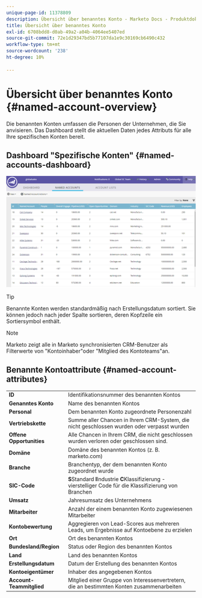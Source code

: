 ```yaml
---
unique-page-id: 11378809
description: Übersicht über benanntes Konto - Marketo Docs - Produktdokumentation
title: Übersicht über benanntes Konto
exl-id: 6708bdd8-d0ab-49a2-a04b-4064ee5407ed
source-git-commit: 72e1d29347bd5b77107da1e9c30169cb6490c432
workflow-type: tm+mt
source-wordcount: '238'
ht-degree: 10%

---
```


# Übersicht über benanntes Konto {#named-account-overview}

Die benannten Konten umfassen die Personen der Unternehmen, die Sie anvisieren. Das Dashboard stellt die aktuellen Daten jedes Attributs für alle Ihre spezifischen Konten bereit.

## Dashboard &quot;Spezifische Konten&quot; {#named-accounts-dashboard}

![](assets/one.png)

>[!TIP]
>
>Benannte Konten werden standardmäßig nach Erstellungsdatum sortiert. Sie können jedoch nach jeder Spalte sortieren, deren Kopfzeile ein Sortiersymbol enthält.

>[!NOTE]
>
>Marketo zeigt alle in Marketo synchronisierten CRM-Benutzer als Filterwerte von &quot;Kontoinhaber&quot;oder &quot;Mitglied des Kontoteams&quot;an.

## Benannte Kontoattribute {#named-account-attributes}

<table> 
 <tbody> 
  <tr> 
   <td><strong>ID</strong></td> 
   <td>Identifikationsnummer des benannten Kontos</td> 
  </tr> 
  <tr> 
   <td><strong>Genanntes Konto</strong></td> 
   <td>Name des benannten Kontos</td> 
  </tr> 
  <tr> 
   <td><strong>Personal</strong></td> 
   <td>Dem benannten Konto zugeordnete Personenzahl</td> 
  </tr> 
  <tr> 
   <td><strong>Vertriebskette</strong></td> 
   <td>Summe aller Chancen in Ihrem CRM-System, die nicht geschlossen wurden oder verpasst wurden</td> 
  </tr> 
  <tr> 
   <td><strong>Offene Opportunities</strong></td> 
   <td>Alle Chancen in Ihrem CRM, die nicht geschlossen wurden verloren oder geschlossen sind.</td> 
  </tr> 
  <tr> 
   <td><strong>Domäne</strong></td> 
   <td>Domäne des benannten Kontos (z. B. marketo.com)</td> 
  </tr> 
  <tr> 
   <td><strong>Branche</strong></td> 
   <td>Branchentyp, der dem benannten Konto zugeordnet wurde</td> 
  </tr> 
  <tr> 
   <td><strong>SIC-Code</strong></td> 
   <td><span><strong>S</strong>Standard <strong>I</strong>Industrie <strong>C</strong>Klassifizierung - vierstelliger Code für die Klassifizierung von Branchen<br></span></td> 
  </tr> 
  <tr> 
   <td><strong>Umsatz</strong></td> 
   <td>Jahresumsatz des Unternehmens</td> 
  </tr> 
  <tr> 
   <td><strong>Mitarbeiter</strong></td> 
   <td>Anzahl der einem benannten Konto zugewiesenen Mitarbeiter</td> 
  </tr> 
  <tr> 
   <td colspan="1"><strong>Kontobewertung</strong></td> 
   <td colspan="1">Aggregieren von Lead-Scores aus mehreren Leads, um Ergebnisse auf Kontoebene zu erzielen</td> 
  </tr> 
  <tr> 
   <td colspan="1"><strong>Ort</strong></td> 
   <td colspan="1">Ort des benannten Kontos</td> 
  </tr> 
  <tr> 
   <td colspan="1"><strong>Bundesland/Region</strong></td> 
   <td colspan="1">Status oder Region des benannten Kontos</td> 
  </tr> 
  <tr> 
   <td colspan="1"><strong>Land</strong></td> 
   <td colspan="1">Land des benannten Kontos</td> 
  </tr> 
  <tr> 
   <td colspan="1"><strong>Erstellungsdatum</strong></td> 
   <td colspan="1">Datum der Erstellung des benannten Kontos</td> 
  </tr> 
  <tr> 
   <td colspan="1"><strong>Kontoeigentümer</strong></td> 
   <td colspan="1">Inhaber des angegebenen Kontos</td> 
  </tr> 
  <tr> 
   <td colspan="1"><strong>Account-Teammitglied</strong></td> 
   <td colspan="1">Mitglied einer Gruppe von Interessenvertretern, die an bestimmten Konten zusammenarbeiten</td> 
  </tr> 
 </tbody> 
</table>
